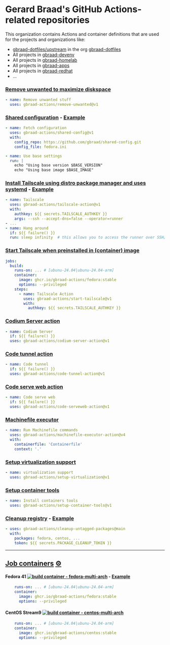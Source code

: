 Gerard Braad's GitHub Actions-related repositories
==================================================


This organization contains Actions and container definitions that are used for the projects and organizations like:

  - [gbraad-dotfiles/upstream](https://github.com/dotfiles/uptream) in the org [gbraad-dotfiles](https://github.com/gbraad-dotfiles)
  - All projects in [gbraad-devenv](https://github.com/gbraad-devenv)
  - All projects in [gbraad-homelab](https://github.com/gbraad-homelab)
  - All projects in [gbraad-apps](https://github.com/gbraad-apps)
  - All projects in [gbraad-redhat](https://github.com/gbraad-redhat)
  - ...


### [Remove unwanted to maximize diskspace](https://github.com/gbraad-actions/remove-unwanted)
```yaml
- name: Remove unwanted stuff
  uses: gbraad-actions/remove-unwanted@v1
```

### [Shared configuration](https://github.com/gbraad-actions/shared-config) - [Example](https://github.com/gbraad/shared-config/blob/master/.github/workflows/test.yml)
```yaml
- name: Fetch configuration
  uses: gbraad-actions/shared-config@v1
  with:
    config_repo: https://github.com/gbraad/shared-config.git
    config_file: fedora.ini

- name: Use base settings
  run: |
    echo "Using base version $BASE_VERSION"
    echo "Using base image $BASE_IMAGE"
```

### [Install Tailscale using distro package manager and uses systemd](https://github.com/gbraad-actions/tailscale-action) - [Example](https://github.com/gbraad-redhat/simple-go-server/blob/main/.github/workflows/crc_linux.yaml)
```yaml
- name: Tailscale
  uses: gbraad-actions/tailscale-action@v1
  with:
    authkey: ${{ secrets.TAILSCALE_AUTHKEY }}
    args: --ssh --accept-dns=false --operator=runner
- ...
- name: Hang around
  if: ${{ failure() }}
  run: sleep infinity  # this allows you to access the runner over SSH/Tailnet
```

### [Start Tailscale when preinstalled in (container) image](https://github.com/gbraad-actions/start-tailscale)
```yaml
jobs:
  build:
    runs-on: ... # [ubunu-24.04|ubunu-24.04-arm]
    container: 
      image: ghcr.io/gbraad-actions/fedora:stable
      options: --privileged
    steps:
      - name: Tailscale Action
        uses: gbraad-actions/start-tailscale@v1
        with:
          authkey: ${{ secrets.TAILSCALE_AUTHKEY }}
```

### [Codium Server action](https://github.com/gbraad-actions/codium-server-action)
```yaml
- name: Codium Server
  if: ${{ failure() }}
  uses: gbraad-actions/codium-server-action@v1
```

### [Code tunnel action](https://github.com/gbraad-actions/code-tunnel-action)
```yaml
- name: Code tunnel
  if: ${{ failure() }}
  uses: gbraad-actions/code-tunnel-action@v1
```

### [Code serve web action](https://github.com/gbraad-actions/code-serveweb-action)
```yaml
- name: Code serve web
  if: ${{ failure() }}
  uses: gbraad-actions/code-serveweb-action@v1
```

### [Machinefile executor](https://github.com/gbraad-actions/machinefile-executor-action)
```yaml
- name: Run Machinefile commands
  uses: gbraad-actions/machinefile-executor-action@v4
  with:
    containerfile: 'Containerfile'
    context: '.'
```

### [Setup virtualization support](https://github.com/gbraad-actions/setup-virtualization)
```yaml
- name: virtualization support
  uses: gbraad-actions/setup-virtualization@v1
```

### [Setup container tools](https://github.com/gbraad-actions/setup-container-tools)
```yaml
- name: Install containers tools
  uses: gbraad-actions/setup-container-tools@v1
```

### [Cleanup registry](https://github.com/gbraad-actions/cleanup-untagged-packages) - [Example](https://github.com/gbraad-dotfiles/.github/blob/main/.github/workflows/cleanup.yml)
```yaml
- uses: gbraad-actions/cleanup-untagged-packages@main
  with:
    packages: fedora, centos, ...
    token: ${{ secrets.PACKAGE_CLEANUP_TOKEN }}
```

----

## [Job containers](https://github.com/gbraad-actions/containers) [⚙️](https://github.com/gbraad-actions/containers/actions)

#### Fedora 41 [![build container - fedora-multi-arch](https://github.com/gbraad-actions/containers/actions/workflows/build-container-fedora.yml/badge.svg)](https://github.com/gbraad-actions/containers/actions/workflows/build-container-fedora.yml) - [Example](https://github.com/gbraad-devenv/alt-machine-os/blob/1639c82320feb3f1bdf2fb4b61b049c2a1b3ccff/.github/workflows/build-process.yml#L109-L111)

```yaml
    runs-on: ... # [ubunu-24.04|ubunu-24.04-arm]
    container: 
      image: ghcr.io/gbraad-actions/fedora:stable
      options: --privileged
```

#### CentOS Stream9 [![build container - centos-multi-arch](https://github.com/gbraad-actions/containers/actions/workflows/build-container-centos.yml/badge.svg)](https://github.com/gbraad-actions/containers/actions/workflows/build-container-centos.yml)

```yaml
    runs-on: ... # [ubunu-24.04|ubunu-24.04-arm]
    container: 
      image: ghcr.io/gbraad-actions/centos:stable
      options: --privileged
```

